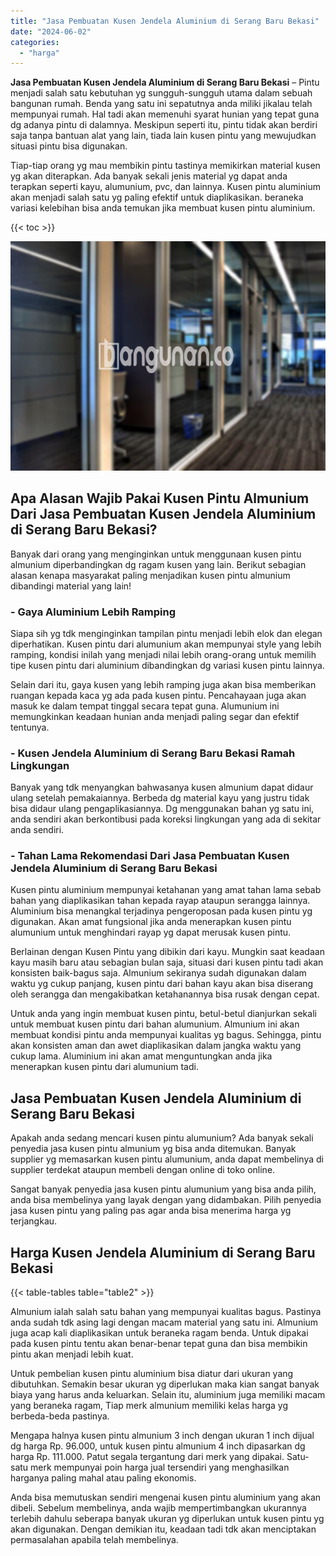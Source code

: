 ```yaml
---
title: "Jasa Pembuatan Kusen Jendela Aluminium di Serang Baru Bekasi"
date: "2024-06-02"
categories: 
  - "harga"
---
```


**Jasa Pembuatan Kusen Jendela Aluminium di Serang Baru Bekasi** – Pintu menjadi salah satu kebutuhan yg sungguh-sungguh utama dalam sebuah bangunan rumah. Benda yang satu ini sepatutnya anda miliki jikalau telah mempunyai rumah. Hal tadi akan memenuhi syarat hunian yang tepat guna dg adanya pintu di dalamnya. Meskipun seperti itu, pintu tidak akan berdiri saja tanpa bantuan alat yang lain, tiada lain kusen pintu yang mewujudkan situasi pintu bisa digunakan.

Tiap-tiap orang yg mau membikin pintu tastinya memikirkan material kusen yg akan diterapkan. Ada banyak sekali jenis material yg dapat anda terapkan seperti kayu, alumunium, pvc, dan lainnya. Kusen pintu aluminium akan menjadi salah satu yg paling efektif untuk diaplikasikan. beraneka variasi kelebihan bisa anda temukan jika membuat kusen pintu aluminium.

{{< toc >}}

![Jasa Pembuatan Kusen Jendela Aluminium di Serang Baru Bekasi](/images/harga-kusen-jendela-alumunium-45.png)

## Apa Alasan Wajib Pakai Kusen Pintu Almunium Dari Jasa Pembuatan Kusen Jendela Aluminium di Serang Baru Bekasi?

Banyak dari orang yang menginginkan untuk menggunaan kusen pintu almunium diperbandingkan dg ragam kusen yang lain. Berikut sebagian alasan kenapa masyarakat paling menjadikan kusen pintu almunium dibandingi material yang lain!

### \- Gaya Aluminium Lebih Ramping

Siapa sih yg tdk menginginkan tampilan pintu menjadi lebih elok dan elegan diperhatikan. Kusen pintu dari alumunium akan mempunyai style yang lebih ramping, kondisi inilah yang menjadi nilai lebih orang-orang untuk memilih tipe kusen pintu dari aluminium dibandingkan dg variasi kusen pintu lainnya.

Selain dari itu, gaya kusen yang lebih ramping juga akan bisa memberikan ruangan kepada kaca yg ada pada kusen pintu. Pencahayaan juga akan masuk ke dalam tempat tinggal secara tepat guna. Alumunium ini memungkinkan keadaan hunian anda menjadi paling segar dan efektif tentunya.

### \- Kusen Jendela Aluminium di Serang Baru Bekasi Ramah Lingkungan

Banyak yang tdk menyangkan bahwasanya kusen almunium dapat didaur ulang setelah pemakaiannya. Berbeda dg material kayu yang justru tidak bisa didaur ulang pengaplikasiannya. Dg menggunakan bahan yg satu ini, anda sendiri akan berkontibusi pada koreksi lingkungan yang ada di sekitar anda sendiri.

### \- Tahan Lama Rekomendasi Dari Jasa Pembuatan Kusen Jendela Aluminium di Serang Baru Bekasi

Kusen pintu aluminium mempunyai ketahanan yang amat tahan lama sebab bahan yang diaplikasikan tahan kepada rayap ataupun serangga lainnya. Aluminium bisa menangkal terjadinya pengeroposan pada kusen pintu yg digunakan. Akan amat fungsional jika anda menerapkan kusen pintu alumunium untuk menghindari rayap yg dapat merusak kusen pintu.

Berlainan dengan Kusen Pintu yang dibikin dari kayu. Mungkin saat keadaan kayu masih baru atau sebagian bulan saja, situasi dari kusen pintu tadi akan konsisten baik-bagus saja. Almunium sekiranya sudah digunakan dalam waktu yg cukup panjang, kusen pintu dari bahan kayu akan bisa diserang oleh serangga dan mengakibatkan ketahanannya bisa rusak dengan cepat.

Untuk anda yang ingin membuat kusen pintu, betul-betul dianjurkan sekali untuk membuat kusen pintu dari bahan alumunium. Almunium ini akan membuat kondisi pintu anda mempunyai kualitas yg bagus. Sehingga, pintu akan konsisten aman dan awet diaplikasikan dalam jangka waktu yang cukup lama. Aluminium ini akan amat menguntungkan anda jika menerapkan kusen pintu dari alumunium tadi.

## Jasa Pembuatan Kusen Jendela Aluminium di Serang Baru Bekasi

Apakah anda sedang mencari kusen pintu alumunium? Ada banyak sekali penyedia jasa kusen pintu almunium yg bisa anda ditemukan. Banyak supplier yg memasarkan kusen pintu alumunium, anda dapat membelinya di supplier terdekat ataupun membeli dengan online di toko online.

Sangat banyak penyedia jasa kusen pintu alumunium yang bisa anda pilih, anda bisa membelinya yang layak dengan yang didambakan. Pilih penyedia jasa kusen pintu yang paling pas agar anda bisa menerima harga yg terjangkau.

## Harga Kusen Jendela Aluminium di Serang Baru Bekasi

{{< table-tables table="table2" >}}

Almunium ialah salah satu bahan yang mempunyai kualitas bagus. Pastinya anda sudah tdk asing lagi dengan macam material yang satu ini. Almunium juga acap kali diaplikasikan untuk beraneka ragam benda. Untuk dipakai pada kusen pintu tentu akan benar-benar tepat guna dan bisa membikin pintu akan menjadi lebih kuat.

Untuk pembelian kusen pintu aluminium bisa diatur dari ukuran yang dibutuhkan. Semakin besar ukuran yg diperlukan maka kian sangat banyak biaya yang harus anda keluarkan. Selain itu, aluminium juga memiliki macam yang beraneka ragam, Tiap merk almunium memiliki kelas harga yg berbeda-beda pastinya.

Mengapa halnya kusen pintu almunium 3 inch dengan ukuran 1 inch dijual dg harga Rp. 96.000, untuk kusen pintu almunium 4 inch dipasarkan dg harga Rp. 111.000. Patut segala tergantung dari merk yang dipakai. Satu-satu merk mempunyai poin harga jual tersendiri yang menghasilkan harganya paling mahal atau paling ekonomis.

Anda bisa memutuskan sendiri mengenai kusen pintu aluminium yang akan dibeli. Sebelum membelinya, anda wajib mempertimbangkan ukurannya terlebih dahulu seberapa banyak ukuran yg diperlukan untuk kusen pintu yg akan digunakan. Dengan demikian itu, keadaan tadi tdk akan menciptakan permasalahan apabila telah membelinya.

